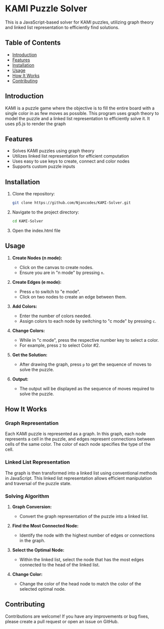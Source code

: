 # KAMI Puzzle Solver

This is a JavaScript-based solver for KAMI puzzles, utilizing graph theory and linked list representation to efficiently find solutions.

## Table of Contents

- [Introduction](#introduction)
- [Features](#features)
- [Installation](#installation)
- [Usage](#usage)
- [How It Works](#how-it-works)
- [Contributing](#contributing)

## Introduction

KAMI is a puzzle game where the objective is to fill the entire board with a single color in as few moves as possible. This program uses graph theory to model the puzzle and a linked list representation to efficiently solve   it. It uses p5.js to render the graph

## Features

- Solves KAMI puzzles using graph theory
- Utilizes linked list representation for efficient computation
- Uses easy to use keys to create, connect and color nodes
- Supports custom puzzle inputs

## Installation

1. Clone the repository:
    ```sh
    git clone https://github.com/Njancodes/KAMI-Solver.git
    ```

2. Navigate to the project directory:
    ```sh
    cd KAMI-Solver
    ```

3. Open the index.html file

## Usage

1. **Create Nodes (n mode):**
    - Click on the canvas to create nodes.
    - Ensure you are in "n mode" by pressing `n`.

2. **Create Edges (e mode):**
    - Press `e` to switch to "e mode".
    - Click on two nodes to create an edge between them.

3. **Add Colors:**
    - Enter the number of colors needed.
    - Assign colors to each node by switching to "c mode" by pressing `c`.

4. **Change Colors:**
    - While in "c mode", press the respective number key to select a color. 
    - For example, press `2` to select Color #2.

5. **Get the Solution:**
    - After drawing the graph, press `p` to get the sequence of moves to solve the puzzle.

6. **Output:**
    - The output will be displayed as the sequence of moves required to solve the puzzle.

## How It Works

### Graph Representation

Each KAMI puzzle is represented as a graph. In this graph, each node represents a cell in the puzzle, and edges represent connections between cells of the same color. The color of each node specifies the type of the cell.

### Linked List Representation

The graph is then transformed into a linked list using conventional methods in JavaScript. This linked list representation allows efficient manipulation and traversal of the puzzle state.

### Solving Algorithm

1. **Graph Conversion:**
    - Convert the graph representation of the puzzle into a linked list.

2. **Find the Most Connected Node:**
    - Identify the node with the highest number of edges or connections in the graph.

3. **Select the Optimal Node:**
    - Within the linked list, select the node that has the most edges connected to the head of the linked list.

4. **Change Color:**
    - Change the color of the head node to match the color of the selected optimal node.


## Contributing

Contributions are welcome! If you have any improvements or bug fixes, please create a pull request or open an issue on GitHub.
